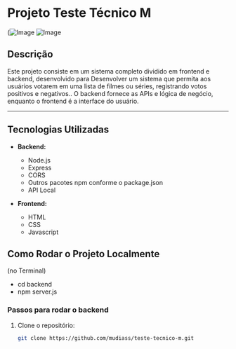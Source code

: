 # Projeto Teste Técnico M

(![Image](https://github.com/user-attachments/assets/06586ca8-2cf4-4fd1-b408-f9a7c07f80e3)
![Image](https://github.com/user-attachments/assets/d2475f60-8f1f-4eb9-8f8c-907e1114ce1b)

## Descrição

Este projeto consiste em um sistema completo dividido em frontend e backend, desenvolvido para Desenvolver um sistema que permita aos usuários votarem em uma lista de filmes ou 
séries, registrando votos positivos e negativos.. O backend fornece as APIs e lógica de negócio, enquanto o frontend é a interface do usuário.

---

## Tecnologias Utilizadas

- **Backend:**
  - Node.js
  - Express
  - CORS
  - Outros pacotes npm conforme o package.json
  - API Local

- **Frontend:**
  - HTML
  - CSS
  - Javascript



## Como Rodar o Projeto Localmente
(no Terminal)
  - cd backend
  - npm server.js

### Passos para rodar o backend

1. Clone o repositório:

   ```bash
   git clone https://github.com/mudiass/teste-tecnico-m.git
